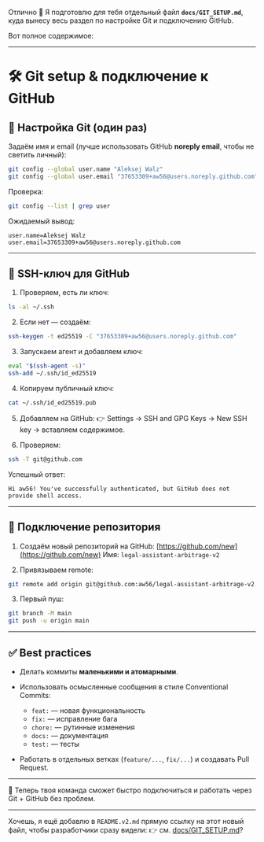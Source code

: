 Отлично 🙌
Я подготовлю для тебя отдельный файл **`docs/GIT_SETUP.md`**, куда вынесу весь раздел по настройке Git и подключению GitHub.

Вот полное содержимое:

---

# 🛠 Git setup & подключение к GitHub

## 📌 Настройка Git (один раз)

Задаём имя и email (лучше использовать GitHub **noreply email**, чтобы не светить личный):

```bash
git config --global user.name "Aleksej Walz"
git config --global user.email "37653309+aw56@users.noreply.github.com"
```

Проверка:

```bash
git config --list | grep user
```

Ожидаемый вывод:

```
user.name=Aleksej Walz
user.email=37653309+aw56@users.noreply.github.com
```

---

## 🔑 SSH-ключ для GitHub

1. Проверяем, есть ли ключ:

```bash
ls -al ~/.ssh
```

2. Если нет — создаём:

```bash
ssh-keygen -t ed25519 -C "37653309+aw56@users.noreply.github.com"
```

3. Запускаем агент и добавляем ключ:

```bash
eval "$(ssh-agent -s)"
ssh-add ~/.ssh/id_ed25519
```

4. Копируем публичный ключ:

```bash
cat ~/.ssh/id_ed25519.pub
```

5. Добавляем на GitHub:
   👉 Settings → SSH and GPG Keys → New SSH key → вставляем содержимое.

6. Проверяем:

```bash
ssh -T git@github.com
```

Успешный ответ:

```
Hi aw56! You've successfully authenticated, but GitHub does not provide shell access.
```

---

## 🔗 Подключение репозитория

1. Создаём новый репозиторий на GitHub: [https://github.com/new](https://github.com/new)
   Имя: `legal-assistant-arbitrage-v2`

2. Привязываем remote:

```bash
git remote add origin git@github.com:aw56/legal-assistant-arbitrage-v2.git
```

3. Первый пуш:

```bash
git branch -M main
git push -u origin main
```

---

## ✅ Best practices

- Делать коммиты **маленькими и атомарными**.
- Использовать осмысленные сообщения в стиле Conventional Commits:
  - `feat:` — новая функциональность
  - `fix:` — исправление бага
  - `chore:` — рутинные изменения
  - `docs:` — документация
  - `test:` — тесты

- Работать в отдельных ветках (`feature/...`, `fix/...`) и создавать Pull Request.

---

📌 Теперь твоя команда сможет быстро подключиться и работать через Git + GitHub без проблем.

---

Хочешь, я ещё добавлю в `README.v2.md` прямую ссылку на этот новый файл, чтобы разработчики сразу видели: 👉 см. [docs/GIT_SETUP.md](docs/GIT_SETUP.md)?
